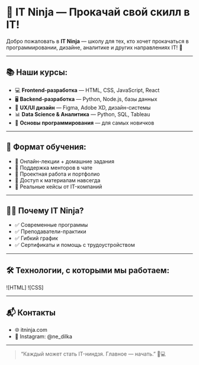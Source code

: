 # 🥷 IT Ninja — Прокачай свой скилл в IT!

Добро пожаловать в **IT Ninja** — школу для тех, кто хочет прокачаться в программировании, дизайне, аналитике и других направлениях IT! 🚀

---

## 📚 Наши курсы:

- 💻 **Frontend-разработка** — HTML, CSS, JavaScript, React
- 🖥️ **Backend-разработка** — Python, Node.js, базы данных
- 🎨 **UX/UI дизайн** — Figma, Adobe XD, дизайн-системы
- 📊 **Data Science & Аналитика** — Python, SQL, Tableau
- 🧠 **Основы программирования** — для самых новичков

---

## 🧩 Формат обучения:

- 📅 Онлайн-лекции + домашние задания
- 💬 Поддержка менторов в чате
- 🎯 Проектная работа и портфолио
- 📁 Доступ к материалам навсегда
- 🧪 Реальные кейсы от IT-компаний

---

## 👨‍🏫 Почему IT Ninja?

- ✅ Современные программы
- ✅ Преподаватели-практики
- ✅ Гибкий график
- ✅ Сертификаты и помощь с трудоустройством

---

## 🛠️ Технологии, с которыми мы работаем:

![HTML]
![CSS]

---

## 📬 Контакты

- 🌐 itninja.com
- 📸 Instagram: @ne_dilka

---

> “Каждый может стать IT-ниндзя. Главное — начать.” 🥷💻
